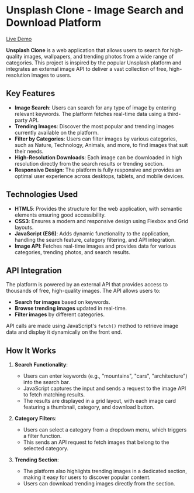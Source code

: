 # Unsplash Clone - Image Search and Download Platform

[Live Demo](https://tranquil-banoffee-005265.netlify.app/)

**Unsplash Clone** is a web application that allows users to search for high-quality images, wallpapers, and trending photos from a wide range of categories. This project is inspired by the popular Unsplash platform and integrates an external image API to deliver a vast collection of free, high-resolution images to users. 

## Key Features

- **Image Search**: Users can search for any type of image by entering relevant keywords. The platform fetches real-time data using a third-party API.
- **Trending Images**: Discover the most popular and trending images currently available on the platform.
- **Filter by Categories**: Users can filter images by various categories, such as Nature, Technology, Animals, and more, to find images that suit their needs.
- **High-Resolution Downloads**: Each image can be downloaded in high resolution directly from the search results or trending section.
- **Responsive Design**: The platform is fully responsive and provides an optimal user experience across desktops, tablets, and mobile devices.

## Technologies Used

- **HTML5**: Provides the structure for the web application, with semantic elements ensuring good accessibility.
- **CSS3**: Ensures a modern and responsive design using Flexbox and Grid layouts.
- **JavaScript (ES6)**: Adds dynamic functionality to the application, handling the search feature, category filtering, and API integration.
- **Image API**: Fetches real-time images and provides data for various categories, trending photos, and search results.
  
## API Integration

The platform is powered by an external API that provides access to thousands of free, high-quality images. The API allows users to:
- **Search for images** based on keywords.
- **Browse trending images** updated in real-time.
- **Filter images** by different categories.

API calls are made using JavaScript's `fetch()` method to retrieve image data and display it dynamically on the front end.

## How It Works

1. **Search Functionality**: 
   - Users can enter keywords (e.g., "mountains", "cars", "architecture") into the search bar.
   - JavaScript captures the input and sends a request to the image API to fetch matching results.
   - The results are displayed in a grid layout, with each image card featuring a thumbnail, category, and download button.

2. **Category Filters**:
   - Users can select a category from a dropdown menu, which triggers a filter function.
   - This sends an API request to fetch images that belong to the selected category.

3. **Trending Section**:
   - The platform also highlights trending images in a dedicated section, making it easy for users to discover popular content.
   - Users can download trending images directly from the section.